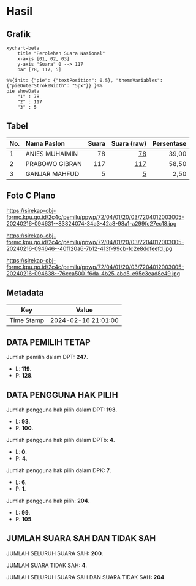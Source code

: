# Hasil

## Grafik

```mermaid
xychart-beta
    title "Perolehan Suara Nasional"
    x-axis [01, 02, 03]
    y-axis "Suara" 0 --> 117
    bar [78, 117, 5]
```

```mermaid
%%{init: {"pie": {"textPosition": 0.5}, "themeVariables": {"pieOuterStrokeWidth": "5px"}} }%%
pie showData
    "1" : 78
    "2" : 117
    "3" : 5
```

## Tabel

| No. | Nama Paslon    | Suara | Suara (raw) | Persentase |
|:--- |:-------------- | -----:| -----------:| ----------:|
| 1   | ANIES MUHAIMIN | 78    | [78][p-1]   | 39,00      |
| 2   | PRABOWO GIBRAN | 117   | [117][p-2]  | 58,50      |
| 3   | GANJAR MAHFUD  | 5     | [5][p-3]    | 2,50       |


[p-1]: https://github.com/gigit-pemilu/pemilu-2024/blob/main/pilpres/hitung-suara/sub/72-sulawesi-tengah/sub/04-toli-toli/sub/01-dampal-selatan/sub/2003-soni/sub/005-tps/sub/paslon-1.txt
[p-2]: https://github.com/gigit-pemilu/pemilu-2024/blob/main/pilpres/hitung-suara/sub/72-sulawesi-tengah/sub/04-toli-toli/sub/01-dampal-selatan/sub/2003-soni/sub/005-tps/sub/paslon-2.txt
[p-3]: https://github.com/gigit-pemilu/pemilu-2024/blob/main/pilpres/hitung-suara/sub/72-sulawesi-tengah/sub/04-toli-toli/sub/01-dampal-selatan/sub/2003-soni/sub/005-tps/sub/paslon-3.txt

## Foto C Plano

https://sirekap-obj-formc.kpu.go.id/2c4c/pemilu/ppwp/72/04/01/20/03/7204012003005-20240216-094631--83824074-34a3-42a8-98a1-a299fc27ec18.jpg

https://sirekap-obj-formc.kpu.go.id/2c4c/pemilu/ppwp/72/04/01/20/03/7204012003005-20240216-094646--40f120a6-7b12-413f-99cb-fc2e8ddfeefd.jpg

https://sirekap-obj-formc.kpu.go.id/2c4c/pemilu/ppwp/72/04/01/20/03/7204012003005-20240216-094638--76cca500-f6da-4b25-abd5-e95c3ead8e49.jpg


## Metadata

| Key        | Value               |
| ---------- | ------------------- |
| Time Stamp | 2024-02-16 21:01:00 |


## DATA PEMILIH TETAP

Jumlah pemilih dalam DPT: **247**.
 * L: **119**.
 * P: **128**.

## DATA PENGGUNA HAK PILIH

Jumlah pengguna hak pilih dalam DPT: **193**.
 * L: **93**.
 * P: **100**.

Jumlah pengguna hak pilih dalam DPTb: **4**.
 * L: **0**.
 * P: **4**.

Jumlah pengguna hak pilih dalam DPK: **7**.
 * L: **6**.
 * P: **1**.

Jumlah pengguna hak pilih: **204**.
 * L: **99**.
 * P: **105**.

## JUMLAH SUARA SAH DAN TIDAK SAH

JUMLAH SELURUH SUARA SAH: **200**.

JUMLAH SUARA TIDAK SAH: **4**.

JUMLAH SELURUH SUARA SAH DAN SUARA TIDAK SAH: **204**.


